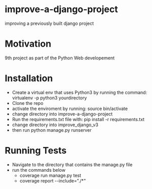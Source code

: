 # improve-a-django-project
improving a previously built django project

# Motivation
9th project as part of the Python Web developement

# Installation
* Create a virtual env that uses Python3 by running the command: virtualenv -p python3 yourdirectory
* Clone the repo
* activate the enviroment by running: source bin/activate
* change directory into improve-a-django-project
* Run the requirements.txt file with: pip install -r requirements.txt
* change directory into improve_django_v3
* then run python manage.py runserver

# Running Tests
* Navigate to the directory that contains the manage.py file
* run the commands below
  * coverage run manage.py test
  * coverage report --include="./*"


